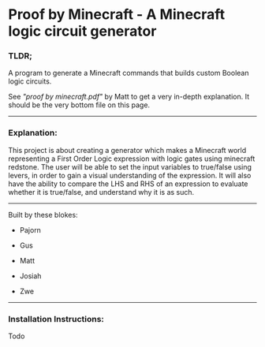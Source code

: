 
  

# Proof by Minecraft - A Minecraft logic circuit generator
### TLDR; 

  A program to generate a Minecraft commands that builds custom Boolean logic circuits.

  See *"proof by minecraft.pdf"* by Matt to get a very in-depth explanation. It should be the very bottom file on this page.

-----
### Explanation:

This project is about creating a generator which makes a Minecraft world representing a First Order Logic expression with logic gates using minecraft redstone. The user will be able to set the input variables to true/false using levers, in order to gain a visual understanding of the expression. It will also have the ability to compare the LHS and RHS of an expression to evaluate whether it is true/false, and understand why it is as such.

  
  
  -----
  Built by these blokes:

- Pajorn

- Gus

- Matt

- Josiah

- Zwe


-----
### Installation Instructions:

Todo 
